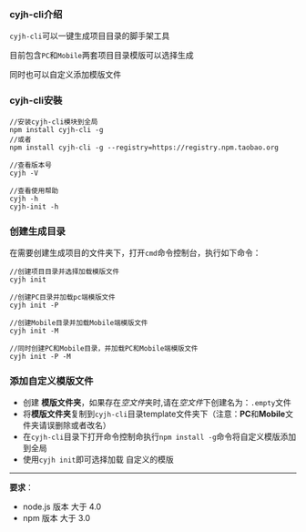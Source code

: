 ### cyjh-cli介绍
`cyjh-cli`可以一键生成项目目录的脚手架工具

目前包含`PC`和`Mobile`两套项目目录模版可以选择生成

同时也可以自定义添加模版文件

### cyjh-cli安裝
```
//安装cyjh-cli模块到全局
npm install cyjh-cli -g
//或者
npm install cyjh-cli -g --registry=https://registry.npm.taobao.org

//查看版本号
cyjh -V

//查看使用帮助
cyjh -h
cyjh-init -h
```

### 创建生成目录

在需要创建生成项目的文件夹下，打开`cmd`命令控制台，执行如下命令：
```
//创建项目目录并选择加载模版文件
cyjh init

//创建PC目录并加载pc端模版文件
cyjh init -P

//创建Mobile目录并加载Mobile端模版文件
cyjh init -M 

//同时创建PC和Mobile目录，并加载PC和Mobile端模版文件
cyjh init -P -M

```

### 添加自定义模版文件
- 创建 **模版文件夹**，如果存在*空文件*夹时,请在*空文件*下创建名为：`.empty`文件
- 将**模版文件夹**复制到`cyjh-cli`目录template文件夹下（注意：**PC**和**Mobile**文件夹请误删除或者改名）
- 在`cyjh-cli`目录下打开命令控制命执行`npm install -g`命令将自定义模版添加到全局
- 使用`cyjh init`即可选择加载 自定义的模版

---
**要求**：
- node.js 版本 大于 4.0
- npm 版本 大于 3.0
